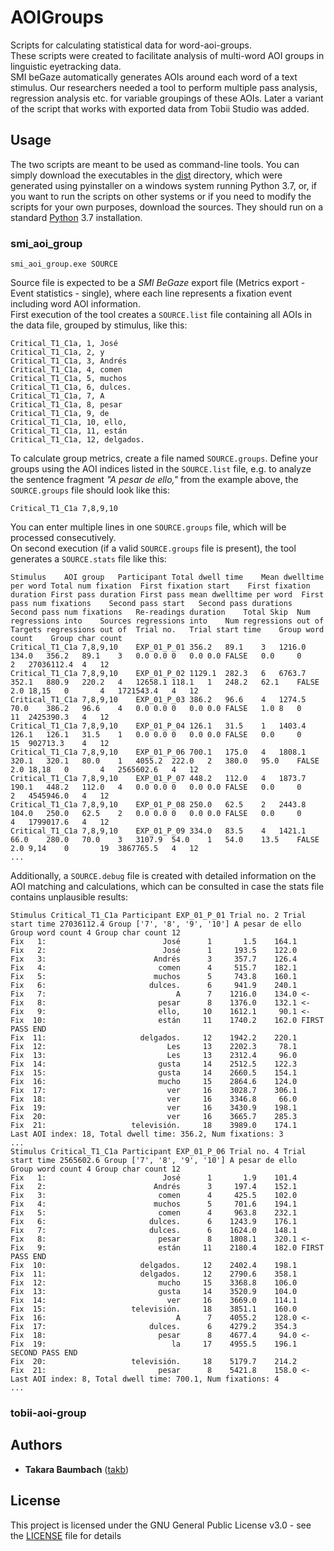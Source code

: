 # AOIGroups
Scripts for calculating statistical data for word-aoi-groups.  
These scripts were created to facilitate analysis of multi-word AOI groups in linguistic eyetracking data.  
SMI beGaze automatically generates AOIs around each word of a text stimulus. Our researchers needed a tool to perform multiple pass analysis, regression analysis etc. for variable groupings of these AOIs. Later a variant of the script that works with exported data from Tobii Studio was added.

## Usage
The two scripts are meant to be used as command-line tools. You can simply download the executables in the [dist](tree/master/dist) directory, which were generated using pyinstaller on a windows system running Python 3.7, or, if you want to run the scripts on other systems or if you need to modify the scripts for your own purposes, download the sources. They should run on a standard [Python](https://www.python.org/downloads/) 3.7 installation.

### smi_aoi_group
```
smi_aoi_group.exe SOURCE
```
Source file is expected to be a _SMI BeGaze_ export file (Metrics export - Event statistics - single), where each line represents a fixation event including word AOI information.  
First execution of the tool creates a `SOURCE.list` file containing all AOIs in the data file, grouped by stimulus, like this: 
```
Critical_T1_C1a, 1, José
Critical_T1_C1a, 2, y
Critical_T1_C1a, 3, Andrés
Critical_T1_C1a, 4, comen
Critical_T1_C1a, 5, muchos
Critical_T1_C1a, 6, dulces.
Critical_T1_C1a, 7, A
Critical_T1_C1a, 8, pesar
Critical_T1_C1a, 9, de
Critical_T1_C1a, 10, ello,
Critical_T1_C1a, 11, están
Critical_T1_C1a, 12, delgados.
```
To calculate group metrics, create a file named `SOURCE.groups`. Define your groups using the AOI indices listed in the `SOURCE.list` file, e.g. to analyze the sentence fragment _"A pesar de ello,"_ from the example above, the `SOURCE.groups` file should look like this: 
```
Critical_T1_C1a 7,8,9,10
``` 
You can enter multiple lines in one `SOURCE.groups` file, which will be processed consecutively.  
On second execution (if a valid `SOURCE.groups` file is present), the tool generates a `SOURCE.stats` file like this: 
```
Stimulus	AOI group	Participant	Total dwell time	Mean dwelltime per word	Total num fixation	First fixation start	First fixation duration	First pass duration	First pass mean dwelltime per word	First pass num fixations	Second pass start	Second pass durations	Second pass num fixations	Re-readings duration	Total Skip	Num regressions into	Sources regressions into	Num regressions out of	Targets regressions out of	Trial no.	Trial start time	Group word count	Group char count
Critical_T1_C1a	7,8,9,10	EXP_01_P_01	356.2	89.1	3	1216.0	134.0	356.2	89.1	3	0.0	0.0	0	0.0	0.0	FALSE	0.0		0		2	27036112.4	4	12
Critical_T1_C1a	7,8,9,10	EXP_01_P_02	1129.1	282.3	6	6763.7	352.1	880.9	220.2	4	12658.1	118.1	1	248.2	62.1	FALSE	2.0	18,15	0		4	1721543.4	4	12
Critical_T1_C1a	7,8,9,10	EXP_01_P_03	386.2	96.6	4	1274.5	70.0	386.2	96.6	4	0.0	0.0	0	0.0	0.0	FALSE	1.0	8	0		11	2425390.3	4	12
Critical_T1_C1a	7,8,9,10	EXP_01_P_04	126.1	31.5	1	1403.4	126.1	126.1	31.5	1	0.0	0.0	0	0.0	0.0	FALSE	0.0		0		15	902713.3	4	12
Critical_T1_C1a	7,8,9,10	EXP_01_P_06	700.1	175.0	4	1808.1	320.1	320.1	80.0	1	4055.2	222.0	2	380.0	95.0	FALSE	2.0	18,18	0		4	2565602.6	4	12
Critical_T1_C1a	7,8,9,10	EXP_01_P_07	448.2	112.0	4	1873.7	190.1	448.2	112.0	4	0.0	0.0	0	0.0	0.0	FALSE	0.0		0		2	4545946.0	4	12
Critical_T1_C1a	7,8,9,10	EXP_01_P_08	250.0	62.5	2	2443.8	104.0	250.0	62.5	2	0.0	0.0	0	0.0	0.0	FALSE	0.0		0		4	1799017.6	4	12
Critical_T1_C1a	7,8,9,10	EXP_01_P_09	334.0	83.5	4	1421.1	66.0	280.0	70.0	3	3107.9	54.0	1	54.0	13.5	FALSE	2.0	9,14	0		19	3867765.5	4	12
...
```
Additionally, a `SOURCE.debug` file is created with detailed information on the AOI matching and calculations, which can be consulted in case the stats file contains unplausible results: 
```
Stimulus Critical_T1_C1a Participant EXP_01_P_01 Trial no. 2 Trial start time 27036112.4 Group ['7', '8', '9', '10'] A pesar de ello  Group word count 4 Group char count 12 
Fix   1:	                      José	    1	    1.5	   164.1 
Fix   2:	                      José	    1	  193.5	   122.0 
Fix   3:	                    Andrés	    3	  357.7	   126.4 
Fix   4:	                     comen	    4	  515.7	   182.1 
Fix   5:	                    muchos	    5	  743.8	   160.1 
Fix   6:	                   dulces.	    6	  941.9	   240.1 
Fix   7:	                         A	    7	 1216.0	   134.0 <- 
Fix   8:	                     pesar	    8	 1376.0	   132.1 <- 
Fix   9:	                     ello,	   10	 1612.1	    90.1 <- 
Fix  10:	                     están	   11	 1740.2	   162.0 FIRST PASS END 
Fix  11:	                 delgados.	   12	 1942.2	   220.1 
Fix  12:	                       Les	   13	 2202.3	    78.1 
Fix  13:	                       Les	   13	 2312.4	    96.0 
Fix  14:	                     gusta	   14	 2512.5	   122.3 
Fix  15:	                     gusta	   14	 2660.5	   154.1 
Fix  16:	                     mucho	   15	 2864.6	   124.0 
Fix  17:	                       ver	   16	 3028.7	   306.1 
Fix  18:	                       ver	   16	 3346.8	    66.0 
Fix  19:	                       ver	   16	 3430.9	   198.1 
Fix  20:	                       ver	   16	 3665.7	   285.3 
Fix  21:	               televisión.	   18	 3989.0	   174.1 
Last AOI index: 18, Total dwell time: 356.2, Num fixations: 3
...
Stimulus Critical_T1_C1a Participant EXP_01_P_06 Trial no. 4 Trial start time 2565602.6 Group ['7', '8', '9', '10'] A pesar de ello  Group word count 4 Group char count 12 
Fix   1:	                      José	    1	    1.9	   101.4 
Fix   2:	                    Andrés	    3	  197.4	   152.1 
Fix   3:	                     comen	    4	  425.5	   102.0 
Fix   4:	                    muchos	    5	  701.6	   194.1 
Fix   5:	                     comen	    4	  963.8	   232.1 
Fix   6:	                   dulces.	    6	 1243.9	   176.1 
Fix   7:	                   dulces.	    6	 1624.0	   148.1 
Fix   8:	                     pesar	    8	 1808.1	   320.1 <- 
Fix   9:	                     están	   11	 2180.4	   182.0 FIRST PASS END 
Fix  10:	                 delgados.	   12	 2402.4	   198.1 
Fix  11:	                 delgados.	   12	 2790.6	   358.1 
Fix  12:	                     mucho	   15	 3368.8	   106.0 
Fix  13:	                     gusta	   14	 3520.9	   104.0 
Fix  14:	                       ver	   16	 3669.0	   114.1 
Fix  15:	               televisión.	   18	 3851.1	   160.0 
Fix  16:	                         A	    7	 4055.2	   128.0 <- 
Fix  17:	                   dulces.	    6	 4279.2	   354.3 
Fix  18:	                     pesar	    8	 4677.4	    94.0 <- 
Fix  19:	                        la	   17	 4955.5	   196.1 SECOND PASS END 
Fix  20:	               televisión.	   18	 5179.7	   214.2 
Fix  21:	                     pesar	    8	 5421.8	   158.0 <- 
Last AOI index: 8, Total dwell time: 700.1, Num fixations: 4
...
``` 
### tobii-aoi-group

## Authors

* **Takara Baumbach** ([takb](https://github.com/takb))

## License

This project is licensed under the GNU General Public License v3.0 - see the [LICENSE](LICENSE) file for details
